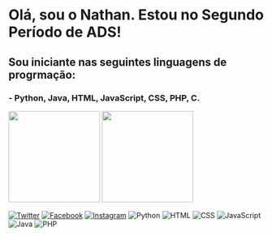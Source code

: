 <h1>Olá, sou o Nathan. Estou no Segundo Período de ADS!</h1>
<h2>Sou iniciante nas seguintes linguagens de progrmação:</h2>
<h3>- Python, Java, HTML, JavaScript, CSS, PHP, C.</h3>

<img height="180em" src="https://github-readme-stats.vercel.app/api?username=NathanBittencourt&show_icons=true&theme=dark"/>
<img height="180em" src="https://github-readme-stats.vercel.app/api/top-langs/?username=NathanBittencourt&layout=compact&theme=dark"/>
 
[![Twitter](https://img.shields.io/badge/Twitter-1DA1F2?style=for-the-badge&logo=twitter&logoColor=white)](https://twitter.com/NathanBittOliv)
[![Facebook](https://img.shields.io/badge/Facebook-1877F2?style=for-the-badge&logo=facebook&logoColor=white)](https://www.facebook.com/nathan.bittencourtdeoliveira/)
[![Instagram](https://img.shields.io/badge/Instagram-E4405F?style=for-the-badge&logo=instagram&logoColor=white)](https://www.instagram.com/nathanbittencourt.oliv/)
![Python](https://img.shields.io/badge/Python-3776AB?style=for-the-badge&logo=python&logoColor=white)
![HTML](https://img.shields.io/badge/HTML-239120?style=for-the-badge&logo=html5&logoColor=white)
![CSS](https://img.shields.io/badge/CSS3-1572B6?style=for-the-badge&logo=css3&logoColor=white)
![JavaScript](https://img.shields.io/badge/JavaScript-323330?style=for-the-badge&logo=javascript&logoColor=F7DF1E)
![Java](https://img.shields.io/badge/Java-ED8B00?style=for-the-badge&logo=java&logoColor=white)
![PHP](https://img.shields.io/badge/PHP-777BB4?style=for-the-badge&logo=php&logoColor=white)
 
 
